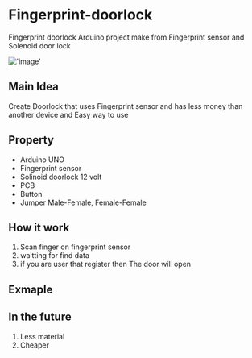 # Fingerprint-doorlock
Fingerprint doorlock Arduino project make from Fingerprint sensor and Solenoid door lock

!['image'](.docs/IMG_5542.HEIC)
## Main Idea
Create Doorlock that uses Fingerprint sensor and has less money than another device and Easy way to use

## Property
- Arduino UNO
- Fingerprint sensor
- Solinoid doorlock 12 volt
- PCB 
- Button
- Jumper Male-Female, Female-Female

## How it work
1. Scan finger on fingerprint sensor
2. waitting for find data
3. if you are user that register then The door will open

## Exmaple 

## In the future
1. Less material
2. Cheaper
